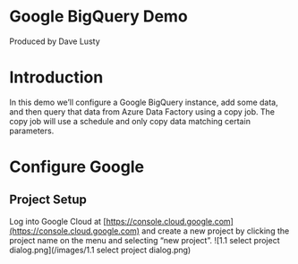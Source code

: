 # Google BigQuery Demo
Produced by Dave Lusty
# Introduction
In this demo we’ll configure a Google BigQuery instance, add some data, and then query that data from Azure Data Factory using a copy job. The copy job will use a schedule and only copy data matching certain parameters.
# Configure Google
## Project Setup
Log into Google Cloud at [https://console.cloud.google.com](https://console.cloud.google.com) and create a new project by clicking the project name on the menu and selecting “new project”.
![1.1 select project dialog.png](/images/1.1 select project dialog.png)